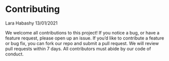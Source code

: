 Contributing
================
Lara Habashy
13/01/2021

We welcome all contributions to this project\! If you notice a bug, or
have a feature request, please open up an issue. If you’d like to
contribute a feature or bug fix, you can fork our repo and submit a pull
request. We will review pull requests within 7 days. All contributors
must abide by our code of conduct.
